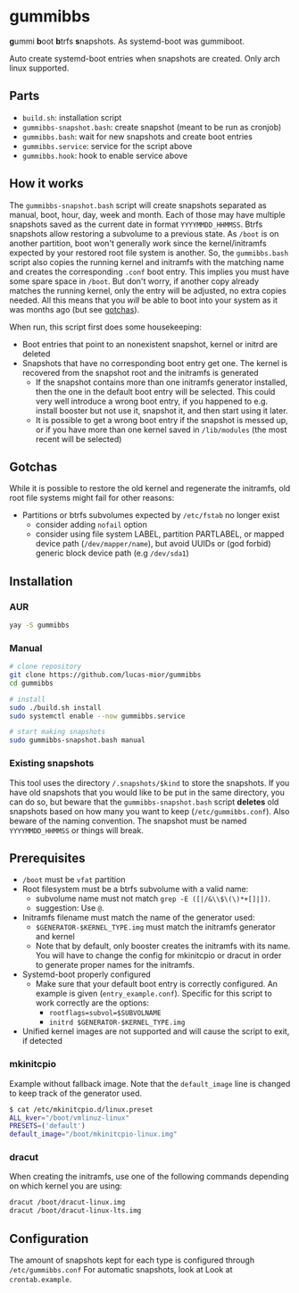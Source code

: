 # gummibbs
**g**ummi **b**oot **b**trfs **s**napshots. As systemd-boot was gummiboot.

Auto create systemd-boot entries when snapshots are created.
Only arch linux supported.

## Parts
- `build.sh`: installation script
- `gummibbs-snapshot.bash`: create snapshot (meant to be run as cronjob)
- `gummibbs.bash`: wait for new snapshots and create boot entries
- `gummibbs.service`: service for the script above
- `gummibbs.hook`: hook to enable service above

## How it works
The `gummibbs-snapshot.bash` script will create snapshots separated as manual,
boot, hour, day, week and month. Each of those may have multiple snapshots saved
as the current date in format `YYYYMMDD_HHMMSS`.  Btrfs snapshots allow
restoring a subvolume to a previous state.  As `/boot` is on another partition,
boot won't generally work since the kernel/initramfs expected by your restored
root file system is another. So, the `gummibbs.bash` script also copies the
running kernel and initramfs with the matching name and creates the
corresponding `.conf` boot entry. This implies you must have some spare space in
`/boot`. But don't worry, if another copy already matches the running kernel,
only the entry will be adjusted, no extra copies needed. All this means that you
*will* be able to boot into your system as it was months ago (but see
[gotchas](#Gotchas)).

When run, this script first does some housekeeping:
- Boot entries that point to an nonexistent snapshot, kernel or initrd are
  deleted
- Snapshots that have no corresponding boot entry get one. The kernel is
  recovered from the snapshot root and the initramfs is generated
  * If the snapshot contains more than one initramfs generator installed, then
    the one in the default boot entry will be selected. This could very well
    introduce a wrong boot entry, if you happened to e.g.  install booster but
    not use it, snapshot it, and then start using it later.
  * It is possible to get a wrong boot entry if the snapshot is messed up, or if
    you have more than one kernel saved in `/lib/modules` (the most recent will
    be selected)

## Gotchas
While it is possible to restore the old kernel and regenerate the initramfs,
old root file systems might fail for other reasons:
- Partitions or btrfs subvolumes expected by `/etc/fstab` no longer exist
  * consider adding `nofail` option
  * consider using
    file system LABEL,
    partition PARTLABEL,
    or mapped device path (`/dev/mapper/name`),
    but avoid UUIDs or (god forbid) generic block device path (e.g `/dev/sda1`)

## Installation
### AUR
```sh
yay -S gummibbs
```

### Manual
```sh
# clone repository
git clone https://github.com/lucas-mior/gummibbs
cd gummibbs

# install
sudo ./build.sh install
sudo systemctl enable --now gummibbs.service

# start making snapshots
sudo gummibbs-snapshot.bash manual
```

### Existing snapshots
This tool uses the directory `/.snapshots/$kind` to store the snapshots.  If you
have old snapshots that you would like to be put in the same directory, you can
do so, but beware that the `gummibbs-snapshot.bash` script **deletes** old
snapshots based on how many you want to keep (`/etc/gummibbs.conf`). Also
beware of the naming convention. The snapshot must be named
`YYYYMMDD_HHMMSS` or things will break.

## Prerequisites
- `/boot` must be `vfat` partition
- Root filesystem must be a btrfs subvolume with a valid name:
  * subvolume name must not match `grep -E ([|/&\\$\(\)*+[]|])`.
  * suggestion: Use `@`.
- Initramfs filename must match the name of the generator used:
  * `$GENERATOR-$KERNEL_TYPE.img` must match the initramfs generator and kernel
  * Note that by default, only booster creates the initramfs with its name. You
    will have to change the config for mkinitcpio or dracut in order to generate
    proper names for the initramfs.
- Systemd-boot properly configured
  * Make sure that your default boot entry is correctly configured. An example
    is given (`entry_example.conf`).
    Specific for this script to work correctly are the options:
    + `rootflags=subvol=$SUBVOLNAME`
    + `initrd $GENERATOR-$KERNEL_TYPE.img`
- Unified kernel images are not supported and will cause the script to exit,
  if detected

### mkinitcpio
Example without fallback image. Note that the `default_image` line is changed to
keep track of the generator used.
```sh
$ cat /etc/mkinitcpio.d/linux.preset
ALL_kver="/boot/vmlinuz-linux"
PRESETS=('default')
default_image="/boot/mkinitcpio-linux.img"
```

### dracut
When creating the initramfs, use one of the following commands depending on
which kernel you are using:
```sh
dracut /boot/dracut-linux.img
dracut /boot/dracut-linux-lts.img
```

## Configuration
The amount of snapshots kept for each type is configured through
`/etc/gummibbs.conf`
For automatic snapshots, look at Look at `crontab.example`.
